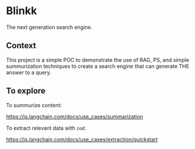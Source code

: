 # Blinkk

The next generation search engine.

## Context

This project is a simple POC to demonstrate the use of RAG, PS, and simple summurization techniques to create a search engine that can generate THE answer to a query.

## To explore

To summurize content:

https://js.langchain.com/docs/use_cases/summarization

To extract relevant data with `zod`:

https://js.langchain.com/docs/use_cases/extraction/quickstart
